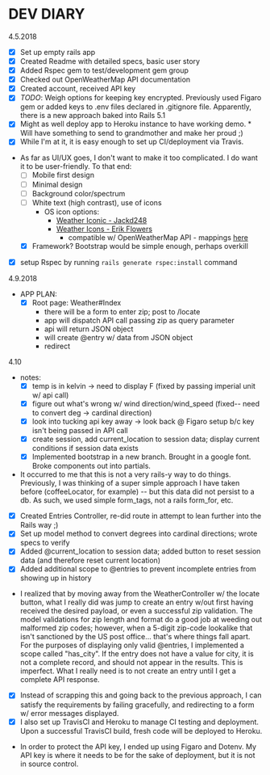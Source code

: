 # DEV DIARY
4.5.2018
- [x] Set up empty rails app
- [x] Created Readme with detailed specs, basic user story
- [x] Added Rspec gem to test/development gem group
- [x] Checked out OpenWeatherMap API documentation
- [x] Created account, received API key
- [x] *TODO*: Weigh options for keeping key encrypted. Previously used Figaro gem or added keys to .env files declared in .gitignore file. Apparently, there is a new approach baked into Rails 5.1
- [x] Might as well deploy app to Heroku instance to have working demo. * Will have something to send to grandmother and make her proud ;)
- [x] While I'm at it, it is easy enough to set up CI/deployment via Travis.
- As far as UI/UX goes, I don't want to make it too complicated. I do want it to be user-friendly. To that end:
  - [ ] Mobile first design
  - [ ] Minimal design
  - [ ] Background color/spectrum
  - [ ] White text (high contrast), use of icons
    - OS icon options:
      - [Weather Iconic - Jackd248](https://github.com/jackd248/weather-iconic)
      - [Weather Icons - Erik Flowers](http://erikflowers.github.io/weather-icons/)
        - compatible w/ OpenWeatherMap API - mappings [here](http://erikflowers.github.io/weather-icons/api-list.html)
  - [x] Framework? Bootstrap would be simple enough, perhaps overkill
- [x] setup Rspec by running  `rails generate rspec:install` command

4.9.2018
- APP PLAN:
  - [x] Root page: Weather#Index
    - there will be a form to enter zip; post to /locate
    - app will dispatch API call passing zip as query parameter
    - api will return JSON object
    - will create @entry w/ data from JSON object
    - redirect

4.10
- notes:
  - [x] temp is in kelvin -> need to display F (fixed by passing imperial unit w/ api call)
  - [x]  figure out what's wrong w/ wind direction/wind_speed (fixed-- need to convert deg -> cardinal direction)
  - [x]  look into tucking api key away -> look back @ Figaro setup b/c  key isn't being passed in API call
  - [x] create session, add current_location to session data; display current conditions if session data exists
  - [x]  Implemented bootstrap in a new branch. Brought in a google font. Broke components out into partials.
- It occurred to me that this is not a very rails-y way to do things. Previously, I was thinking of a super simple approach I have taken before (coffeeLocator, for example) -- but this data did not persist to a db. As such, we used simple form_tags, not a rails form_for, etc.
- [x] Created Entries Controller, re-did route in attempt to lean further into the Rails way ;)
- [x] Set up model method to convert degrees into cardinal directions; wrote specs to verify
- [x] Added @current_location to session data; added button to reset session data (and therefore reset current location)
- [x]  Added additional scope to @entries to prevent incomplete entries from showing up in history
- I realized that by moving away from the WeatherController w/ the locate button, what I really did was jump to create an entry w/out first having received the desired payload, or even a successful zip validation. The model validations for zip length and format do a good job at weeding out malformed zip codes; however, when a 5-digit zip-code lookalike that isn't sanctioned by the US post office... that's where things fall apart. For the purposes of displaying only valid @entries, I implemented a scope called "has_city". If the entry does not have a value for city, it is not a complete record, and should not appear in the results. This is imperfect. What I really need is to not create an entry until I get a complete API response.
- [x] Instead of scrapping this and going back to the previous approach, I can satisfy the requirements by failing gracefully, and redirecting to a form w/ error messages displayed.
- [x] I also set up TravisCI and Heroku to manage CI testing and deployment. Upon a successful TravisCI build, fresh code will be deployed to Heroku.
- In order to protect the API key, I ended up using Figaro and Dotenv. My API key is where it needs to be for the sake of deployment, but it is not in source control.

